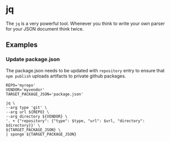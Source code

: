 # jq

The `jq` is a very powerful tool. Whenever you think to write your own parser for your JSON document think twice.

## Examples

### Update package.json 

The package.json needs to be updated with `repository` entry to ensure that `npm publish` uploads artifacts to private github packages.

```text
REPO='myrepo'
VENDOR='myvendor'
TARGET_PACKAGE_JSON='package.json'

jq \
--arg type 'git' \
--arg url ${REPO} \
--arg directory ${VENDOR} \
'. + {"repository": {"type": $type, "url": $url, "directory": $directory}}' \
${TARGET_PACKAGE_JSON} \
| sponge ${TARGET_PACKAGE_JSON}
```

